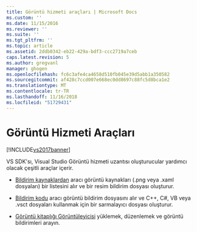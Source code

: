 ```yaml
---
title: Görüntü hizmeti araçları | Microsoft Docs
ms.custom: ''
ms.date: 11/15/2016
ms.reviewer: ''
ms.suite: ''
ms.tgt_pltfrm: ''
ms.topic: article
ms.assetid: 2ddb0342-eb22-429a-bdf3-ccc2719a7ceb
caps.latest.revision: 5
ms.author: gregvanl
manager: ghogen
ms.openlocfilehash: fc6c3afe4ca4658d510fb045e39d5abb1a350582
ms.sourcegitcommit: af428c7ccd007e668ec0dd8697c88fc5d8bca1e2
ms.translationtype: MT
ms.contentlocale: tr-TR
ms.lasthandoff: 11/16/2018
ms.locfileid: "51729431"
---
```

# <a name="image-service-tools"></a>Görüntü Hizmeti Araçları
[!INCLUDE[vs2017banner](../../includes/vs2017banner.md)]

VS SDK'sı, Visual Studio Görüntü hizmeti uzantısı oluşturucular yardımcı olacak çeşitli araçlar içerir.  
  
-   [Bildirim kaynaklardan](../../extensibility/internals/manifest-from-resources.md) aracı görüntü kaynakları (.png veya .xaml dosyaları) bir listesini alır ve bir resim bildirim dosyası oluşturur.  
  
-   [Bildirim kodu](../../extensibility/internals/manifest-to-code.md) aracı görüntü bildirim dosyasını alır ve C++, C#, VB veya .vsct dosyaları kullanmak için bir sarmalayıcı dosyası oluşturur.  
  
-   [Görüntü kitaplığı Görüntüleyicisi](../../extensibility/internals/image-library-viewer.md) yüklemek, düzenlemek ve görüntü bildirimleri arayın.

